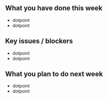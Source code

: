 ## What you have done this week
- dotpoint
- dotpoint

## Key issues / blockers
- dotpoint
- dotpoint

## What you plan to do next week
- dotpoint
- dotpoint
